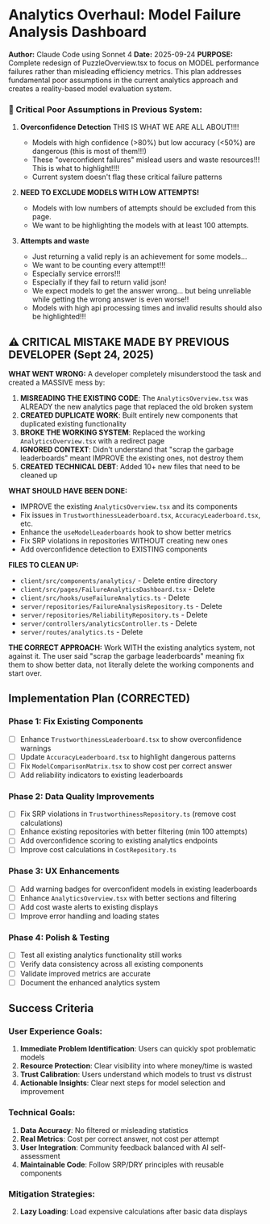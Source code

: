 # Analytics Overhaul: Model Failure Analysis Dashboard

**Author:** Claude Code using Sonnet 4
**Date:** 2025-09-24
**PURPOSE:** Complete redesign of PuzzleOverview.tsx to focus on MODEL performance failures rather than misleading efficiency metrics. This plan addresses fundamental poor assumptions in the current analytics approach and creates a reality-based model evaluation system.


### 🚨 Critical Poor Assumptions in Previous System:


1. **Overconfidence Detection**  THIS IS WHAT WE ARE ALL ABOUT!!!!
   - Models with high confidence (>80%) but low accuracy (<50%) are dangerous (this is most of them!!!)
   - These "overconfident failures" mislead users and waste resources!!!  This is what to highlight!!!!
   - Current system doesn't flag these critical failure patterns

2. **NEED TO EXCLUDE MODELS WITH LOW ATTEMPTS!**
   - Models with low numbers of attempts should be excluded from this page.
   - We want to be highlighting the models with at least 100 attempts.

3. **Attempts and waste**
   - Just returning a valid reply is an achievement for some models...
   - We want to be counting every attempt!!!  
   - Especially service errors!!! 
   - Especially if they fail to return valid json!
   - We expect models to get the answer wrong...  but being unreliable while getting the wrong answer is even worse!!
   - Models with high api processing times and invalid results should also be highlighted!!!

## ⚠️ CRITICAL MISTAKE MADE BY PREVIOUS DEVELOPER (Sept 24, 2025)

**WHAT WENT WRONG:**
A developer completely misunderstood the task and created a MASSIVE mess by:

1. **MISREADING THE EXISTING CODE**: The `AnalyticsOverview.tsx` was ALREADY the new analytics page that replaced the old broken system
2. **CREATED DUPLICATE WORK**: Built entirely new components that duplicated existing functionality
3. **BROKE THE WORKING SYSTEM**: Replaced the working `AnalyticsOverview.tsx` with a redirect page
4. **IGNORED CONTEXT**: Didn't understand that "scrap the garbage leaderboards" meant IMPROVE the existing ones, not destroy them
5. **CREATED TECHNICAL DEBT**: Added 10+ new files that need to be cleaned up

**WHAT SHOULD HAVE BEEN DONE:**
- IMPROVE the existing `AnalyticsOverview.tsx` and its components
- Fix issues in `TrustworthinessLeaderboard.tsx`, `AccuracyLeaderboard.tsx`, etc.
- Enhance the `useModelLeaderboards` hook to show better metrics
- Fix SRP violations in repositories WITHOUT creating new ones
- Add overconfidence detection to EXISTING components

**FILES TO CLEAN UP:**
- `client/src/components/analytics/` - Delete entire directory
- `client/src/pages/FailureAnalyticsDashboard.tsx` - Delete
- `client/src/hooks/useFailureAnalytics.ts` - Delete
- `server/repositories/FailureAnalysisRepository.ts` - Delete
- `server/repositories/ReliabilityRepository.ts` - Delete
- `server/controllers/analyticsController.ts` - Delete
- `server/routes/analytics.ts` - Delete

**THE CORRECT APPROACH:**
Work WITH the existing analytics system, not against it. The user said "scrap the garbage leaderboards" meaning fix them to show better data, not literally delete the working components and start over.

## Implementation Plan (CORRECTED)

### Phase 1: Fix Existing Components
- [ ] Enhance `TrustworthinessLeaderboard.tsx` to show overconfidence warnings
- [ ] Update `AccuracyLeaderboard.tsx` to highlight dangerous patterns
- [ ] Fix `ModelComparisonMatrix.tsx` to show cost per correct answer
- [ ] Add reliability indicators to existing leaderboards

### Phase 2: Data Quality Improvements
- [ ] Fix SRP violations in `TrustworthinessRepository.ts` (remove cost calculations)
- [ ] Enhance existing repositories with better filtering (min 100 attempts)
- [ ] Add overconfidence scoring to existing analytics endpoints
- [ ] Improve cost calculations in `CostRepository.ts`

### Phase 3: UX Enhancements
- [ ] Add warning badges for overconfident models in existing leaderboards
- [ ] Enhance `AnalyticsOverview.tsx` with better sections and filtering
- [ ] Add cost waste alerts to existing displays
- [ ] Improve error handling and loading states

### Phase 4: Polish & Testing
- [ ] Test all existing analytics functionality still works
- [ ] Verify data consistency across all existing components
- [ ] Validate improved metrics are accurate
- [ ] Document the enhanced analytics system

## Success Criteria

### User Experience Goals:
1. **Immediate Problem Identification**: Users can quickly spot problematic models
2. **Resource Protection**: Clear visibility into where money/time is wasted
3. **Trust Calibration**: Users understand which models to trust vs distrust
4. **Actionable Insights**: Clear next steps for model selection and improvement

### Technical Goals:
1. **Data Accuracy**: No filtered or misleading statistics
2. **Real Metrics**: Cost per correct answer, not cost per attempt
3. **User Integration**: Community feedback balanced with AI self-assessment
4. **Maintainable Code**: Follow SRP/DRY principles with reusable components


### Mitigation Strategies:

2. **Lazy Loading**: Load expensive calculations after basic data displays

